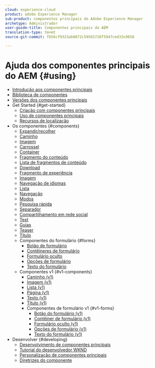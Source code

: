 ```yaml
---
cloud: experience-cloud
product: adobe Experience Manager
sub-product: componentes principais do Adobe Experience Manager
archetype: Administrador
user-guide-title: Componentes principais do AEM
translation-type: tm+mt
source-git-commit: fb56cf9323ab0872c59563728f5947ced33c0658

---
```



# Ajuda dos componentes principais do AEM {#using}

+ [Introdução aos componentes principais](introduction.md)
+ [Biblioteca de componentes](http://opensource.adobe.com/aem-core-wcm-components/library.html)
+ [Versões dos componentes principais](versions.md)
+ Get Started {#get-started}
   + [Criação com componentes principais](authoring.md)
   + [Uso de componentes principais](using.md)
   + [Recursos de localização](localization.md)
+ Os componentes {#components}
   + [Expandir/recolher](accordion.md)
   + [Caminho](breadcrumb.md)
   + [Imagem](button.md)
   + [Carrossel](carousel.md)
   + [Container](container.md)
   + [Fragmento do conteúdo](content-fragment-component.md)
   + [Lista de fragmentos de conteúdo](content-fragment-list.md)
   + [Download](download.md)
   + [Fragmento de experiência](experience-fragment.md)
   + [Imagem](image.md)
   + [Navegação de idiomas](language-navigation.md)
   + [Lista](list.md)
   + [Navegação](navigation.md)
   + [Modos](page.md)
   + [Pesquisa rápida](quick-search.md)
   + [Separador](separator.md)
   + [Compartilhamento em rede social](sharing.md)
   + [Text](text.md)
   + [Guias](tabs.md)
   + [Teaser](teaser.md)
   + [Título](title.md)
   + Componentes do formulário {#forms}
      + [Botão de formulário](form-button.md)
      + [Contêineres de formulário](form-container.md)
      + [Formulário oculto](form-hidden.md)
      + [Opções de formulário](form-options.md)
      + [Texto do formulário](form-text.md)
   + Componentes v1 {#v1-components}
      + [Caminho (v1)](breadcrumb-v1.md)
      + [Imagem (v1)](image-v1.md)
      + [Lista (v1)](list-v1.md)
      + [Página (v1)](page-v1.md)
      + [Texto (v1)](text-v1.md)
      + [Título (v1)](title-v1.md)
      + Componentes de formulário v1 {#v1-forms}
         + [Botão do formulário (v1)](form-button-v1.md)
         + [Contêiner de formulário (v1)](form-container-v1.md)
         + [Formulário oculto (v1)](form-hidden-v1.md)
         + [Opções de formulário (v1)](form-options-v1.md)
         + [Texto do formulário (v1)](form-text-v1.md)
+ Desenvolver {#developing}
   + [Desenvolvimento de componentes principais](developing.md)
   + [Tutorial do desenvolvedor WKND](https://helpx.adobe.com/experience-manager/6-5/sites/developing/using/getting-started.html)
   + [Personalização de componentes principais](customizing.md)
   + [Diretrizes do componente](guidelines.md)
